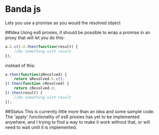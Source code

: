 # Banda js
Lets you use a promise as you would the resolved object

##Idea
Using es6 proxies, it should be possible to wrap a promise in an proxy that will let you do this:
```js
a.b.c().d.then(function(result) {
    //Do something with result
});
```
instead of this:
```js
a.then(function(aResolved) {
	return aResolved.b.c();
}).then(function cResolved) {
	return cResolved.d;
}).then(result) {
	//Do something with result
});
```

##Status
This is currently little more than an idea and some sample code.  The 'apply' functionality of es6 proxies has yet to be implemented anywhere, and I trying to find a way to make it work without that, or will need to wait until it is implemented.



